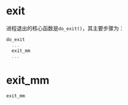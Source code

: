 # exit

进程退出的核心函数是`do_exit()`，其主要步骤为：

```c
do_exit
  ...
  exit_mm
  ...
```

# exit_mm

```c
exit_mm
```